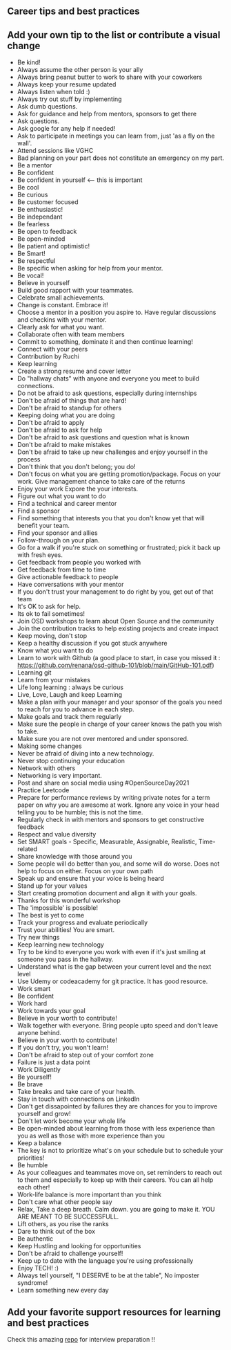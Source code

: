 ## Career tips and best practices

## Add your own tip to the list or contribute a visual change

- Be kind!
- Always assume the other person is your ally
- Always bring peanut butter to work to share with your coworkers
- Always keep your resume updated
- Always listen when told :)
- Always try out stuff by implementing
- Ask dumb questions.
- Ask for guidance and help from mentors, sponsors to get there
- Ask questions.
- Ask google for any help if needed!
- Ask to participate in meetings you can learn from, just 'as a fly on the wall'.
- Attend sessions like VGHC
- Bad planning on your part does not constitute an emergency on my part.
- Be a mentor
- Be confident
- Be confident in yourself <-- this is important
- Be cool
- Be curious
- Be customer focused
- Be enthusiastic!
- Be independant
- Be fearless
- Be open to feedback
- Be open-minded
- Be patient and optimistic!
- Be Smart!
- Be respectful
- Be specific when asking for help from your mentor.
- Be vocal!
- Believe in yourself
- Build good rapport with your teammates.
- Celebrate small achievements.
- Change is constant. Embrace it!
- Choose a mentor in a position you aspire to. Have regular discussions and checkins with your mentor.
- Clearly ask for what you want.
- Collaborate often with team members
- Commit to something, dominate it and then continue learning!
- Connect with your peers
- Contribution by Ruchi
- Keep learning
- Create a strong resume and cover letter
- Do "hallway chats" with anyone and everyone you meet to build connections.
- Do not be afraid to ask questions, especially during internships
- Don't be afraid of things that are hard!
- Don't be afraid to standup for others
- Keeping doing what you are doing
- Don't be afraid to apply
- Don't be afraid to ask for help
- Don't be afraid to ask questions and question what is known
- Don't be afraid to make mistakes
- Don't be afraid to take up new challenges and enjoy yourself in the process
- Don't think that you don't belong; you do!
- Don't focus on what you are getting promotion/package. Focus on your work. Give management chance to take care of the returns
- Enjoy your work
  Expore the your interests.
- Figure out what you want to do
- Find a technical and career mentor
- Find a sponsor
- Find something that interests you that you don't know yet that will benefit your team.
- Find your sponsor and allies
- Follow-through on your plan.
- Go for a walk if you're stuck on something or frustrated; pick it back up with fresh eyes.
- Get feedback from people you worked with
- Get feedback from time to time
- Give actionable feedback to people
- Have conversations with your mentor
- If you don't trust your management to do right by you, get out of that team
- It's OK to ask for help.
- Its ok to fail sometimes!
- Join OSD workshops to learn about Open Source and the community
- Join the contribution tracks to help existing projects and create impact
- Keep moving, don't stop
- Keep a healthy discussion if you got stuck anywhere
- Know what you want to do
- Learn to work with Github (a good place to start, in case you missed it : https://github.com/renana/osd-github-101/blob/main/GitHub-101.pdf)
- Learning git
- Learn from your mistakes
- Life long learning : always be curious
- Live, Love, Laugh and keep Learning
- Make a plan with your manager and your sponsor of the goals you need to reach for you to advance in each step.
- Make goals and track them regularly
- Make sure the people in charge of your career knows the path you wish to take.
- Make sure you are not over mentored and under sponsored.
- Making some changes
- Never be afraid of diving into a new technology.
- Never stop continuing your education
- Network with others
- Networking is very important.
- Post and share on social media using #OpenSourceDay2021
- Practice Leetcode
- Prepare for performance reviews by writing private notes for a term paper on why you are awesome at work.  Ignore any voice in your head telling you to be humble; this is not the time.
- Regularly check in with mentors and sponsors to get constructive feedback
- Respect and value diversity
- Set SMART goals - Specific, Measurable, Assignable, Realistic, Time-related
- Share knowledge with those around you
- Some people will do better than you, and some will do worse. Does not help to focus on either. Focus on your own path
- Speak up and ensure that your voice is being heard
- Stand up for your values
- Start creating promotion document and align it with your goals.
- Thanks for this wonderful workshop
- The 'impossible' is possible!
- The best is yet to come
- Track your progress and evaluate periodically
- Trust your abilities! You are smart.
- Try new things
- Keep learning new technology
- Try to be kind to everyone you work with even if it's just smiling at someone you pass in the hallway.
- Understand what is the gap between your current level and the next level
- Use Udemy or codeacademy for git practice. It has good resource.
- Work smart
- Be confident
- Work hard
- Work towards your goal
- Believe in your worth to contribute!
- Walk together with everyone. Bring people upto speed and don't leave anyone behind.
- Believe in your worth to contribute!  
- If you don't try, you won't learn!
- Don't be afraid to step out of your comfort zone
- Failure is just a data point
- Work Diligently
- Be yourself!
- Be brave
- Take breaks and take care of your health.
- Stay in touch with connections on LinkedIn 
- Don't get dissapointed by failures they are chances for you to improve yourself and grow!
- Don't let work become your whole life
- Be open-minded about learning from those with less experience than you as well as those with more experience than you
- Keep a balance 
- The key is not to prioritize what's on your schedule but to schedule your priorities!
- Be humble
- As your colleagues and teammates move on, set reminders to reach out to them and especially to keep up with their careers. You can all help each other!
- Work-life balance is more important than you think
- Don't care what other people say
- Relax, Take a deep breath. Calm down. you are going to make it. YOU ARE MEANT TO BE SUCCESSFULL.
- Lift others, as you rise the ranks
- Dare to think out of the box
- Be authentic
- Keep Hustling and looking for opportunities
- Don't be afraid to challenge yourself!
- Keep up to date with the language you're using professionally
- Enjoy TECH! :)
- Always tell yourself, "I DESERVE to be at the table", No imposter syndrome!
- Learn something new every day

## Add your favorite support resources for learning and best practices
Check this amazing [repo](https://github.com/jwasham/coding-interview-university/) for interview preparation !!
